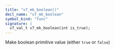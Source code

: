 ```yaml
---
title: "v7_mk_boolean()"
decl_name: "v7_mk_boolean"
symbol_kind: "func"
signature: |
  v7_val_t v7_mk_boolean(int is_true);
---
```


Make boolean primitive value (either `true` or `false`) 


